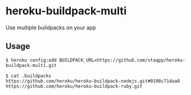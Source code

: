 # heroku-buildpack-multi

Use multiple buildpacks on your app

## Usage

    $ heroku config:add BUILDPACK_URL=https://github.com/staqpp/heroku-buildpack-multi.git

    $ cat .buildpacks
    https://github.com/heroku/heroku-buildpack-nodejs.git#0198c71daa8
    https://github.com/heroku/heroku-buildpack-ruby.git
